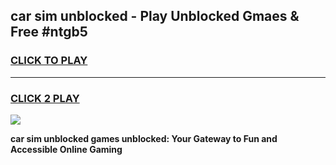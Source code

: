
## car sim unblocked - Play Unblocked Gmaes & Free #ntgb5
<h3>
<a href="https://news.freeplayer.one?title=car_sim_unblocked&ref=24F">CLICK TO PLAY</a></h3>
<hr>

<h3>
<a href="https://news.freeplayer.one?title=car_sim_unblocked&ref=24F">CLICK 2 PLAY</a>
  
</h3>

<a href="https://news.freeplayer.one?title=car_sim_unblocked&ref=24F/"><img src="https://clearcache.store/games.png"></a>


**car sim unblocked games unblocked: Your Gateway to Fun and Accessible Online Gaming**
